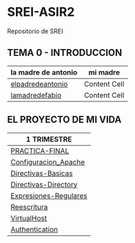 # SREI-ASIR2
Repositorio de SREI
## TEMA 0 - INTRODUCCION
| la madre de antonio  | mi madre |
| ------------- | ------------- |
| [elpadredeantonio]()  | Content Cell  |
|  [lamadredefabio]()  | Content Cell  |


## EL PROYECTO DE MI VIDA
| 1 TRIMESTRE  |  
| ------------- | 
| [PRACTICA-FINAL](PROYECTO2/Documento2.md)  | 
| [Configuracion_Apache](Configuracion-Apache/documento.md)  | 
| [Directivas-Basicas](Directivas-basicas/documento.md)  | 
| [Directivas-Directory](Proyecto_1TRIM/Documetacion.md)  | 
| [Expresiones-Regulares](Proyecto_1TRIM/Documetacion.md)  | 
| [Reescritura](Proyecto_1TRIM/Documetacion.md)  | 
| [VirtualHost](Proyecto_1TRIM/Documetacion.md)  | 
| [Authentication](Proyecto_1TRIM/Documetacion.md)  | 


